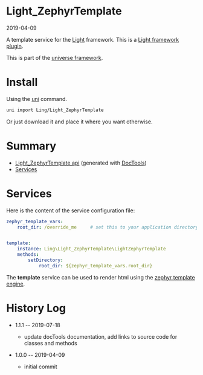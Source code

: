 Light_ZephyrTemplate
===========
2019-04-09



A template service for the [Light](https://github.com/lingtalfi/Light) framework.
This is a [Light framework plugin](https://github.com/lingtalfi/Light/blob/master/doc/pages/plugin.md).


This is part of the [universe framework](https://github.com/karayabin/universe-snapshot).


Install
==========
Using the [uni](https://github.com/lingtalfi/universe-naive-importer) command.
```bash
uni import Ling/Light_ZephyrTemplate
```

Or just download it and place it where you want otherwise.




Summary
===========
- [Light_ZephyrTemplate api](https://github.com/lingtalfi/Light_ZephyrTemplate/blob/master/doc/api/Ling/Light_ZephyrTemplate.md) (generated with [DocTools](https://github.com/lingtalfi/DocTools))
- [Services](#services)




Services
=========

Here is the content of the service configuration file:


```yaml
zephyr_template_vars:
    root_dir: /override_me     # set this to your application directory


template:
    instance: Ling\Light_ZephyrTemplate\LightZephyrTemplate
    methods:
        setDirectory:
            root_dir: ${zephyr_template_vars.root_dir}
```



The **template** service can be used to render html using the [zephyr template engine](https://github.com/lingtalfi/ZephyrTemplateEngine).




History Log
=============

- 1.1.1 -- 2019-07-18

    - update docTools documentation, add links to source code for classes and methods
    
- 1.0.0 -- 2019-04-09

    - initial commit